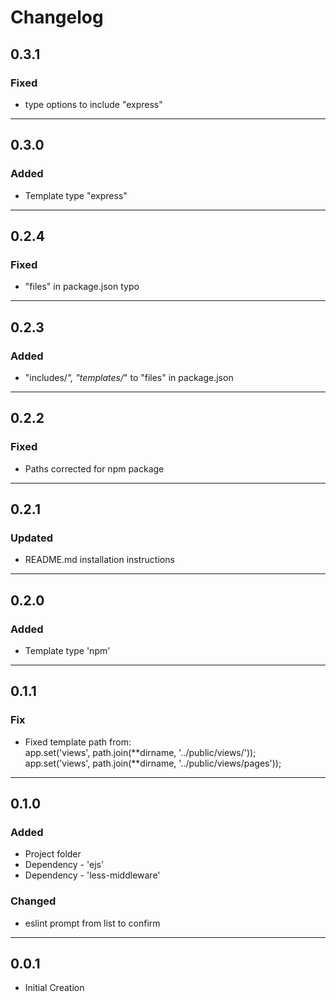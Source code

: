 # Changelog

## 0.3.1

### Fixed

- type options to include "express"

---

## 0.3.0

### Added

- Template type "express"

---

## 0.2.4

### Fixed

- "files" in package.json typo

---

## 0.2.3

### Added

- "includes/_", "templates/_" to "files" in package.json

---

## 0.2.2

### Fixed

- Paths corrected for npm package

---

## 0.2.1

### Updated

- README.md installation instructions

---

## 0.2.0

### Added

- Template type 'npm'

---

## 0.1.1

### Fix

- Fixed template path from: <Br>app.set('views', path.join(**dirname, '../public/views/'));<br>
  app.set('views', path.join(**dirname, '../public/views/pages'));

---

## 0.1.0

### Added

- Project folder
- Dependency - 'ejs'
- Dependency - 'less-middleware'

### Changed

- eslint prompt from list to confirm

---

## 0.0.1

- Initial Creation
